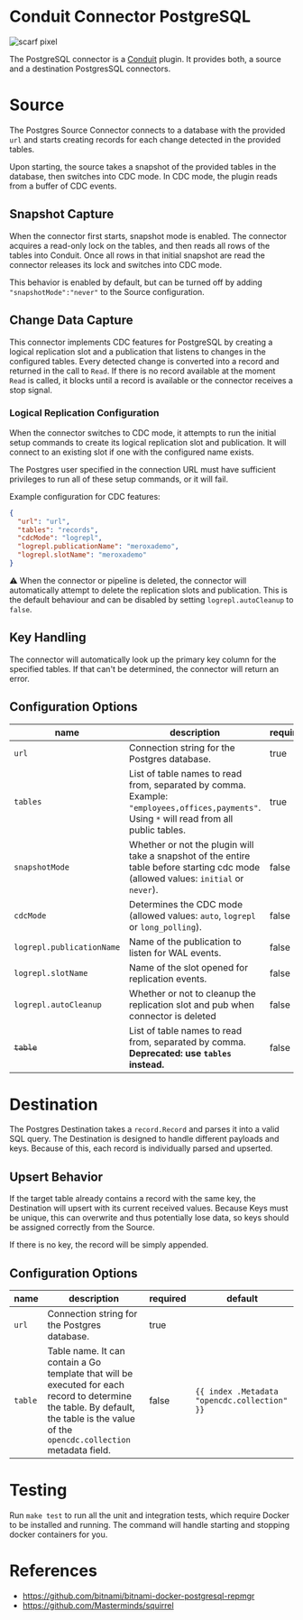 # Conduit Connector PostgreSQL
![scarf pixel](https://static.scarf.sh/a.png?x-pxid=1423de19-24e7-4d64-91cf-0b893ca28cc6)

The PostgreSQL connector is a [Conduit](https://github.com/ConduitIO/conduit) plugin. It provides both, a source
and a destination PostgresSQL connectors.

# Source

The Postgres Source Connector connects to a database with the provided `url` and starts creating records for each change
detected in the provided tables.

Upon starting, the source takes a snapshot of the provided tables in the database, then switches into CDC mode. In CDC mode,
the plugin reads from a buffer of CDC events.

## Snapshot Capture

When the connector first starts, snapshot mode is enabled. The connector acquires a read-only lock on the tables, and
then reads all rows of the tables into Conduit. Once all rows in that initial snapshot are read the connector releases
its lock and switches into CDC mode.

This behavior is enabled by default, but can be turned off by adding `"snapshotMode":"never"` to the Source
configuration.

## Change Data Capture

This connector implements CDC features for PostgreSQL by creating a logical replication slot and a publication that
listens to changes in the configured tables. Every detected change is converted into a record and returned in the call to
`Read`. If there is no record available at the moment `Read` is called, it blocks until a record is available or the
connector receives a stop signal.

### Logical Replication Configuration

When the connector switches to CDC mode, it attempts to run the initial setup commands to create its logical replication
slot and publication. It will connect to an existing slot if one with the configured name exists.

The Postgres user specified in the connection URL must have sufficient privileges to run all of these setup commands, or
it will fail.

Example configuration for CDC features:

```json
{
  "url": "url",
  "tables": "records",
  "cdcMode": "logrepl",
  "logrepl.publicationName": "meroxademo",
  "logrepl.slotName": "meroxademo"
}
```

:warning: When the connector or pipeline is deleted, the connector will automatically attempt to delete the replication slots and publication.
This is the default behaviour and can be disabled by setting `logrepl.autoCleanup` to `false`.

## Key Handling

The connector will automatically look up the primary key column for the specified tables. If that can't be determined, 
the connector will return an error.

## Configuration Options

| name                      | description                                                                                                                                | required | default       |
|---------------------------|--------------------------------------------------------------------------------------------------------------------------------------------|----------|---------------|
| `url`                     | Connection string for the Postgres database.                                                                                               | true     |               |
| `tables`                  | List of table names to read from, separated by comma. Example: `"employees,offices,payments"`. Using `*` will read from all public tables. | true     |               |
| `snapshotMode`            | Whether or not the plugin will take a snapshot of the entire table before starting cdc mode (allowed values: `initial` or `never`).        | false    | `initial`     |
| `cdcMode`                 | Determines the CDC mode (allowed values: `auto`, `logrepl` or `long_polling`).                                                             | false    | `auto`        |
| `logrepl.publicationName` | Name of the publication to listen for WAL events.                                                                                          | false    | `conduitpub`  |
| `logrepl.slotName`        | Name of the slot opened for replication events.                                                                                            | false    | `conduitslot` |
| `logrepl.autoCleanup`     | Whether or not to cleanup the replication slot and pub when connector is deleted                                                                                            | false    | `true` |
| ~~`table`~~               | List of table names to read from, separated by comma. **Deprecated: use `tables` instead.**                                                | false    |               |

# Destination

The Postgres Destination takes a `record.Record` and parses it into a valid SQL query. The Destination is designed to
handle different payloads and keys. Because of this, each record is individually parsed and upserted.

## Upsert Behavior

If the target table already contains a record with the same key, the Destination will upsert with its current received
values. Because Keys must be unique, this can overwrite and thus potentially lose data, so keys should be assigned
correctly from the Source.

If there is no key, the record will be simply appended.

## Configuration Options

| name    | description                                                                                                                                                                           | required | default                                      |
|---------|---------------------------------------------------------------------------------------------------------------------------------------------------------------------------------------|----------|----------------------------------------------|
| `url`   | Connection string for the Postgres database.                                                                                                                                          | true     |                                              |
| `table` | Table name. It can contain a Go template that will be executed for each record to determine the table. By default, the table is the value of the `opencdc.collection` metadata field. | false    | `{{ index .Metadata "opencdc.collection" }}` |

# Testing

Run `make test` to run all the unit and integration tests, which require Docker to be installed and running. The command
will handle starting and stopping docker containers for you.

# References

- https://github.com/bitnami/bitnami-docker-postgresql-repmgr
- https://github.com/Masterminds/squirrel
